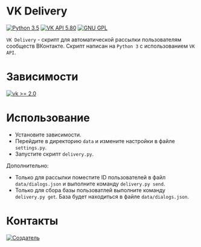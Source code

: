 # VK Delivery
[![Python 3.5](https://img.shields.io/badge/Python-3.5-blue.svg)](https://python.org)
[![VK API 5.80](https://img.shields.io/badge/VK%20API-5.80-blue.svg)](https://vk.com/dev/manuals)
[![GNU GPL](https://img.shields.io/github/license/daniilchizhevskii/vk-delivery.svg)](/)

`VK Delivery` - скрипт для автоматической рассылки пользователям сообществ ВКонтакте.
Скрипт написан на `Python 3` с использованием `VK API`.

# Зависимости

[![vk >= 2.0](https://img.shields.io/badge/vk->=2.0-green.svg)](https://vk.com/antiparasite_package)

# Использование

* Установите зависимости.
* Перейдите в директорию `data` и измените настройки в файле `settings.py`.
* Запустите скрипт `delivery.py`.

Дополнительно:

* Только для рассылки поместите ID пользователей в файл `data/dialogs.json` и выполните команду `delivery.py send`.
* Только для сбора базы пользоватлей выполните команду `delivery.py get`. База будет находиться в файле `data/dialogs.json`.

# Контакты

[![Создатель](https://img.shields.io/badge/Author-%40nochnoj__hichnik-orange.svg)](https://vk.com/nochnoj_hichnik)
